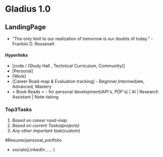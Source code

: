 # Gladius 1.0

## LandingPage
- "The only limit to our realization of tomorrow is our doubts of today."
			- Franklin D. Roosevelt

#### Hyperlinks
- [code / (Study Hall , Technical Curriculum, Community)]
- [Personal]
- [Work]
- [Career Road-map & Evaluation tracking] - Beginner,Intermediate, Advanced, Mastery
- < Book Reads > - for personal development(API's, PDF's) | AI | Research Assistant | Note-taking

### Top3Tasks 
1. _Based on career road-map_
2. _Based on current Tasks_(projects)
3. _Any other important task_(custom)

#Resume/personal_portfolio 
- socials(LinkedIn , ... )